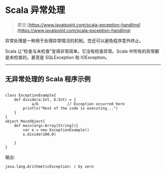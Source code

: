 # Scala 异常处理

> 原文:[https://www.javatpoint.com/scala-exception-handling](https://www.javatpoint.com/scala-exception-handling)

异常处理是一种用于处理异常情况的机制。您还可以避免程序意外终止。

Scala 让“检查与未检查”变得非常简单。它没有检查异常。Scala 中所有的异常都是未检查的，甚至是 SQLException 和 IOException。

* * *

## 无异常处理的 Scala 程序示例

```

class ExceptionExample{
    def divide(a:Int, b:Int) = {
            a/b				// Exception occurred here
        println("Rest of the code is executing...")
    }
}
object MainObject{
    def main(args:Array[String]){
        var e = new ExceptionExample()
        e.divide(100,0)

    }
}

```

输出:

```
java.lang.ArithmeticException: / by zero

```